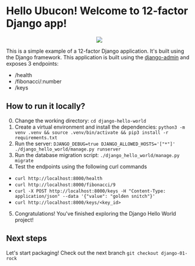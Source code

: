 # Hello Ubucon! Welcome to 12-factor Django app!

<p align="center">
    <img src="https://encrypted-tbn0.gstatic.com/images?q=tbn:ANd9GcTJ9iCTco4K9EbOUZleXxEvUyFvLXGEHCyg9Q&s">
</p>

This is a simple example of a 12-factor Django application. It's built using the Django framework.
This application is built using the [django-admin](https://docs.djangoproject.com/en/5.2/ref/django-admin/)
and exposes 3 endpoints:
- /health
- /fibonacci/:number
- /keys

## How to run it locally?

0. Change the working directory: `cd django-hello-world`
1. Create a virtual environment and install the dependencies: `python3 -m venv .venv && source .venv/bin/activate && pip3 install -r requirements.txt`
2. Run the server: `DJANGO_DEBUG=true DJANGO_ALLOWED_HOSTS='["*"]' ./django_hello_world/manage.py runserver`
3. Run the database migration script: `./django_hello_world/manage.py migrate`
4. Test the endpoints using the following curl commands
  - `curl http://localhost:8000/health`
  - `curl http://localhost:8000/fibonacci/9`
  - `curl -X POST http://localhost:8000/keys -H "Content-Type: application/json" --data '{"value": "golden snitch"}'`
  - `curl http://localhost:8000/keys/<key_id>`
5. Congratulations! You've finished exploring the Django Hello World project!

## Next steps

Let's start packaging! Check out the next branch `git checkout django-01-rock`
